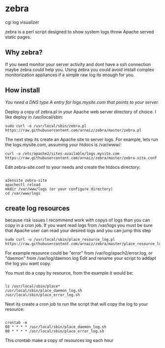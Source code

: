 # zebra
cgi log visualizer

zebra is a perl script designed to show system logs throw Apache served static pages.

<h2>Why zebra?</h2>
<p>If you need monitor your server activity and dont have a ssh connection maybe zebra could help you.
Using zebra you could avoid install complex monitorization appliances if a simple raw log its enough for you.</p>

<h2>How install</h2>
<p><em>You need a DNS type A entry for logs.mysite.com that points to your server.</em></p>
<p>Deploy a copy of zebra.pl in your Apache web server directory of choice. I like deploy in /usr/local/sbin:
  
<pre><code>sudo curl -o /usr/local/sbin/zebra.pl https://raw.githubusercontent.com/arnaiz/zebra/master/zebra.pl</code></pre></p>

<p>The next step its create an Apache site to server logs. For example, lets run the logs.mysite.com, assuming your htdocs is /var/www/: <br />

<pre><code>curl -o /etc/apache2/sites-available/logs.mysite.com https://raw.githubusercontent.com/arnaiz/zebra/master/zebra-site.conf</code></pre></p>

<p>Edit zebra-site.conf to your needs and create the htdocs directory:
<pre><code>
a2ensite zebra-site
apachectl reload
mkdir /var/www/logs (or your configure directory)
cd /var/www/logs
</code></pre></p>

<h2>create log resources</h2>
<p>because risk issues I recommend work with copys of logs than you can copy in a cron job. If you want read logs from /var/logs you must be sure that Apache user can read your desired logs and you can jump this step</p>

<pre><code>sudo curl -o /usr/local/sbin/place_resource_log.pl https://raw.githubusercontent.com/arnaiz/zebra/master/place_resource_log.sh</code></pre>

<p>For example resource could be "error" from /var/log/apach2/error.log, or "daemon" from /var/log/daemon.log
Edit and rename your script to addapt the log you want copy.</p>

<p>You must do a copy by resource, from the example it would be:</p>
<pre><code>
ls /usr/local/sbin/place*
/usr/local/sbin/place_daemon_log.sh  /usr/local/sbin/place_error_log.sh
</code></pre>

<p>Next its create a cron job to run the script that will copy the log to your resource:</p>
<pre><code>
crontab -e
00 * * * * /usr/local/sbin/place_daemon_log.sh
00 * * * * /usr/local/sbin/place_error_log.sh
</code></pre>
<p>This crontab make a copy of resources log each hour</p>

</code></pre>




